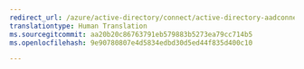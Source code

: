```yaml
---
redirect_url: /azure/active-directory/connect/active-directory-aadconnect-feature-automatic-upgrade
translationtype: Human Translation
ms.sourcegitcommit: aa20b20c86763791eb579883b5273ea79cc714b5
ms.openlocfilehash: 9e90780807e4d5834edbd30d5ed44f835d400c10

---
```




<!--HONumber=Dec16_HO3-->


